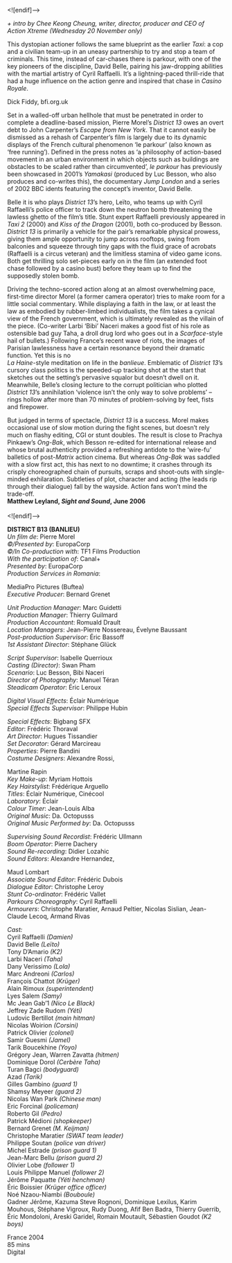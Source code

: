 

<![endif]-->

_+ intro by Chee Keong Cheung, writer, director, producer and CEO of  
Action Xtreme (Wednesday 20 November only)_

This dystopian actioner follows the same blueprint as the earlier _Taxi_: a cop and a civilian team-up in an uneasy partnership to try and stop a team of criminals. This time, instead of car-chases there is parkour, with one of the key pioneers of the discipline, David Belle, pairing his jaw-dropping abilities with the martial artistry of Cyril Raffaelli. It’s a lightning-paced thrill-ride that had a huge influence on the action genre and inspired that chase in _Casino Royale_.

Dick Fiddy, bfi.org.uk

Set in a walled-off urban hellhole that must be penetrated in order to complete a deadline-based mission, Pierre Morel’s _District 13_ owes an overt debt to John Carpenter’s _Escape from New York_. That it cannot easily be dismissed as a rehash of Carpenter’s film is largely due to its dynamic displays of the French cultural phenomenon ‘le parkour’ (also known as ‘free running’). Defined in the press notes as ‘a philosophy of action-based movement in an urban environment in which objects such as buildings are obstacles to be scaled rather than circumvented’, _le parkour_ has previously been showcased in 2001’s _Yamakasi_ (produced by Luc Besson, who also produces and co-writes this), the documentary _Jump London_ and a series of 2002 BBC idents featuring the concept’s inventor, David Belle.

Belle it is who plays _District_ _13_’s hero, Leïto, who teams up with Cyril Raffaelli’s police officer to track down the neutron bomb threatening the lawless ghetto of the film’s title. Stunt expert Raffaelli previously appeared in _Taxi 2_ (2000) and _Kiss of the Dragon_ (2001), both co-produced by Besson. _District 13_ is primarily a vehicle for the pair’s remarkable physical prowess, giving them ample opportunity to jump across rooftops, swing from balconies and squeeze through tiny gaps with the fluid grace of acrobats (Raffaelli is a circus veteran) and the limitless stamina of video game icons. Both get thrilling solo set-pieces early on in the film (an extended foot chase followed by a casino bust) before they team up to find the supposedly stolen bomb.

Driving the techno-scored action along at an almost overwhelming pace, first-time director Morel (a former camera operator) tries to make room for a little social commentary. While displaying a faith in the law, or at least the law as embodied by rubber-limbed individualists, the film takes a cynical view of the French government, which is ultimately revealed as the villain of the piece. (Co-writer Larbi ‘Bibi’ Naceri makes a good fist of his role as ostensible bad guy Taha, a droll drug lord who goes out in a _Scarface_-style hail of bullets.) Following France’s recent wave of riots, the images of Parisian lawlessness have a certain resonance beyond their dramatic function. Yet this is no  
_La Haine_-style meditation on life in the _banlieue_. Emblematic of _District_ _13_’s cursory class politics is the speeded-up tracking shot at the start that sketches out the setting’s pervasive squalor but doesn’t dwell on it. Meanwhile, Belle’s closing lecture to the corrupt politician who plotted _District_ _13_’s annihilation ‘violence isn’t the only way to solve problems’ – rings hollow after more than 70 minutes of problem-solving by feet, fists and firepower.

But judged in terms of spectacle, _District 13_ is a success. Morel makes occasional use of slow motion during the fight scenes, but doesn’t rely much on flashy editing, CGI or stunt doubles. The result is close to Prachya Pinkaew’s _Ong-Bak_, which Besson re-edited for international release and whose brutal authenticity provided a refreshing antidote to the ‘wire-fu’ balletics of post-_Matrix_ action cinema. But whereas _Ong-Bak_ was saddled with a slow first act, this has next to no downtime; it crashes through its crisply choreographed chain of pursuits, scraps and shoot-outs with single-minded exhilaration. Subtleties of plot, character and acting (the leads rip through their dialogue) fall by the wayside. Action fans won’t mind the trade-off.  
**Matthew Leyland, _Sight and Sound_, June 2006**  
<br>
<![endif]-->

**DISTRICT B13 (BANLIEU)**  
_Un film de_: Pierre Morel  
_©/Presented by_: EuropaCorp  
_©/In Co-production with_: TF1 Films Production  
_With the participation of_: Canal+  
_Presented by_: EuropaCorp  
_Production Services in Romania_:

MediaPro Pictures (Buftea)  
_Executive Producer_: Bernard Grenet

_Unit Production Manager_: Marc Guidetti  
_Production Manager_: Thierry Guilmard  
_Production Accountant_: Romuald Drault  
_Location Managers_: Jean-Pierre Nossereau, Évelyne Baussant  
_Post-production Supervisor_: Éric Bassoff  
_1st Assistant Director_: Stéphane Glück

_Script Supervisor_: Isabelle Querrioux  
_Casting (Director)_: Swan Pham  
_Scenario_: Luc Besson, Bibi Naceri  
_Director of Photography_: Manuel Téran  
_Steadicam Operator_: Éric Leroux

_Digital Visual Effects_: Éclair Numérique  
_Special Effects Supervisor_: Philippe Hubin

_Special Effects_: Bigbang SFX  
_Editor_: Frédéric Thoraval  
_Art Director_: Hugues Tissandier  
_Set Decorator_: Gérard Marcireau  
_Properties_: Pierre Bandini  
_Costume Designers_: Alexandre Rossi,

Martine Rapin  
_Key Make-up_: Myriam Hottois  
_Key Hairstylist_: Frédérique Arguello  
_Titles_: Éclair Numérique, Cinécool  
_Laboratory_: Éclair  
_Colour Timer_: Jean-Louis Alba  
_Original Music_: Da. Octopusss  
_Original Music Performed by_: Da. Octopusss

_Supervising Sound Recordist_: Frédéric Ullmann  
_Boom Operator_: Pierre Dachery  
_Sound Re-recording_: Didier Lozahic  
_Sound Editors_: Alexandre Hernandez,

Maud Lombart  
_Associate Sound Editor_: Frédéric Dubois  
_Dialogue Editor_: Christophe Leroy  
_Stunt Co-ordinator_: Frédéric Vallet  
_Parkours Choreography_: Cyril Raffaelli  
_Armourers_: Christophe Maratier, Arnaud Peltier, Nicolas Sislian, Jean-Claude Lecoq, Armand Rivas

_Cast:_  
Cyril Raffaelli _(Damien)_  
David Belle _(Leïto)_  
Tony D’Amario _(K2)_  
Larbi Naceri _(Taha)_  
Dany Verissimo _(Lola)_  
Marc Andreoni _(Carlos)_  
François Chattot _(Krüger)_  
Alain Rimoux _(superintendent)_  
Lyes Salem _(Samy)_  
Mc Jean Gab’1 _(Nico Le Black)_  
Jeffrey Zade Rudom _(Yéti)_  
Ludovic Bertillot _(main hitman)_  
Nicolas Woirion _(Corsini)_  
Patrick Olivier _(colonel)_  
Samir Guesmi _(Jamel)_  
Tarik Boucekhine _(Yoyo)_  
Grégory Jean, Warren Zavatta _(hitmen)_  
Dominique Dorol _(Cerbère Taha)_  
Turan Bagci _(bodyguard)_  
Azad _(Tarik)_  
Gilles Gambino _(guard 1)_  
Shamsy Meyeer _(guard 2)_  
Nicolas Wan Park _(Chinese man)_  
Eric Forcinal _(policeman)_  
Roberto Gil _(Pedro)_  
Patrick Médioni _(shopkeeper)_  
Bernard Grenet _(M. Keijman)_  
Christophe Maratier _(SWAT team leader)_  
Philippe Soutan _(police van driver)_  
Michel Estrade _(prison guard 1)_  
Jean-Marc Bellu _(prison guard 2)_  
Olivier Lobe _(follower 1)_  
Louis Philippe Manuel _(follower 2)_  
Jérôme Paquatte _(Yéti henchman)_  
Éric Boissier _(Krüger office officer)_  
Noé Nzaou-Niambi _(Bouboule)_  
Gadner Jérôme,  Kazuma Steve Rognoni, Dominique Lexilus, Karim Mouhous, Stéphane Vigroux, Rudy Duong, Afif Ben Badra, Thierry Guerrib, Éric Mondoloni, Areski Garidel, Romain Moutault, Sébastien Goudot _(K2 boys)_  

France 2004  
85 mins  
Digital  
<!--stackedit_data:
eyJoaXN0b3J5IjpbMTUxODc3NzgzMV19
-->